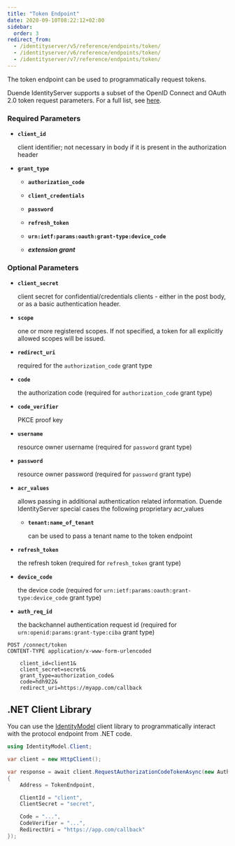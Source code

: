 ```yaml
---
title: "Token Endpoint"
date: 2020-09-10T08:22:12+02:00
sidebar:
  order: 3
redirect_from:
  - /identityserver/v5/reference/endpoints/token/
  - /identityserver/v6/reference/endpoints/token/
  - /identityserver/v7/reference/endpoints/token/
---
```


The token endpoint can be used to programmatically request tokens.

Duende IdentityServer supports a subset of the OpenID Connect and OAuth 2.0 token request parameters. For a full list,
see [here](https://openid.net/specs/openid-connect-core-1_0.html#tokenrequest).

### Required Parameters

* **`client_id`**

  client identifier; not necessary in body if it is present in the authorization header

* **`grant_type`**

    * **`authorization_code`**

    * **`client_credentials`**

    * **`password`**

    * **`refresh_token`**

    * **`urn:ietf:params:oauth:grant-type:device_code`**

    * ***extension grant***

### Optional Parameters

* **`client_secret`**

  client secret for confidential/credentials clients - either in the post body, or as a basic authentication header.

* **`scope`**

  one or more registered scopes. If not specified, a token for all explicitly allowed scopes will be issued.

* **`redirect_uri`**

  required for the `authorization_code` grant type

* **`code`**

  the authorization code (required for `authorization_code` grant type)

* **`code_verifier`**

  PKCE proof key

* **`username`**

  resource owner username (required for `password` grant type)

* **`password`**

  resource owner password (required for `password` grant type)

* **`acr_values`**

  allows passing in additional authentication related information. Duende IdentityServer special cases the following
  proprietary acr_values

    * **`tenant:name_of_tenant`**

      can be used to pass a tenant name to the token endpoint

* **`refresh_token`**

  the refresh token (required for `refresh_token` grant type)

* **`device_code`**

  the device code (required for `urn:ietf:params:oauth:grant-type:device_code` grant type)

* **`auth_req_id`**

  the backchannel authentication request id (required for `urn:openid:params:grant-type:ciba` grant type)

```text
POST /connect/token
CONTENT-TYPE application/x-www-form-urlencoded

    client_id=client1&
    client_secret=secret&
    grant_type=authorization_code&
    code=hdh922&
    redirect_uri=https://myapp.com/callback
```

## .NET Client Library

You can use the [IdentityModel](https://identitymodel.readthedocs.io) client library to programmatically interact with
the protocol endpoint from .NET code.

```cs
using IdentityModel.Client;

var client = new HttpClient();

var response = await client.RequestAuthorizationCodeTokenAsync(new AuthorizationCodeTokenRequest
{
    Address = TokenEndpoint,

    ClientId = "client",
    ClientSecret = "secret",

    Code = "...",
    CodeVerifier = "...",
    RedirectUri = "https://app.com/callback"
});
```
